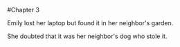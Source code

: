 #Chapter 3

Emily lost her laptop but found it in her neighbor's garden.

She doubted that it was her neighbor's dog who stole it.